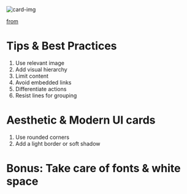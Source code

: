 ![card-img](https://miro.medium.com/v2/resize:fit:720/format:webp/1*sxq2qL39ScdZZgBpZ6aVNw.png)

[from](https://uxplanet.org/ultimate-guide-for-designing-ui-cards-59488a91b44f)

# Tips & Best Practices

1. Use relevant image
2. Add visual hierarchy
3. Limit content
4. Avoid embedded links
5. Differentiate actions
6. Resist lines for grouping

# Aesthetic & Modern UI cards

1. Use rounded corners
2. Add a light border or soft shadow

# Bonus: Take care of fonts & white space
